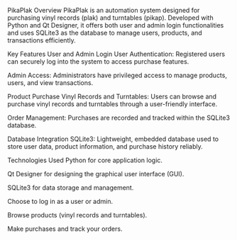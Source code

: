 PikaPlak
Overview
PikaPlak is an automation system designed for purchasing vinyl records (plak) and turntables (pikap). Developed with Python and Qt Designer, it offers both user and admin login functionalities and uses SQLite3 as the database to manage users, products, and transactions efficiently.

Key Features
User and Admin Login
User Authentication: Registered users can securely log into the system to access purchase features.

Admin Access: Administrators have privileged access to manage products, users, and view transactions.

Product Purchase
Vinyl Records and Turntables: Users can browse and purchase vinyl records and turntables through a user-friendly interface.

Order Management: Purchases are recorded and tracked within the SQLite3 database.

Database Integration
SQLite3: Lightweight, embedded database used to store user data, product information, and purchase history reliably.

Technologies Used
Python for core application logic.

Qt Designer for designing the graphical user interface (GUI).

SQLite3 for data storage and management.


Choose to log in as a user or admin.

Browse products (vinyl records and turntables).

Make purchases and track your orders.
